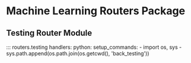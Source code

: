# Machine Learning Routers Package

## Testing Router Module

::: routers.testing
    handlers:
    python:
        setup_commands:
        - import os, sys
        - sys.path.append(os.path.join(os.getcwd(), 'back_testing'))
